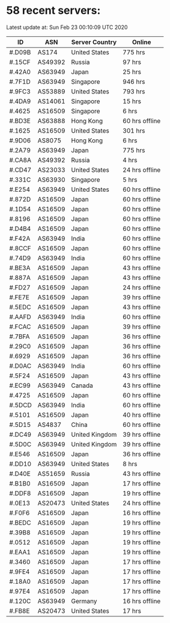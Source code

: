 # 58 recent servers:

Latest update at: Sun Feb 23 00:10:09 UTC 2020

| ID | ASN | Server Country | Online |
| -- | --- | -------------- | ------ |
| #.D09B | AS174 | United States | 775 hrs |
| #.15CF | AS49392 | Russia | 97 hrs |
| #.42A0 | AS63949 | Japan | 25 hrs |
| #.7F1D | AS63949 | Singapore | 946 hrs |
| #.9FC3 | AS53889 | United States | 793 hrs |
| #.4DA9 | AS14061 | Singapore | 15 hrs |
| #.4625 | AS16509 | Singapore | 6 hrs |
| #.BD3E | AS63888 | Hong Kong | 60 hrs offline |
| #.1625 | AS16509 | United States | 301 hrs |
| #.9D06 | AS8075 | Hong Kong | 6 hrs |
| #.2A79 | AS63949 | Japan | 775 hrs |
| #.CA8A | AS49392 | Russia | 4 hrs |
| #.CD47 | AS23033 | United States | 24 hrs offline |
| #.331C | AS63930 | Singapore | 5 hrs |
| #.E254 | AS63949 | United States | 60 hrs offline |
| #.872D | AS16509 | Japan | 60 hrs offline |
| #.1D54 | AS16509 | Japan | 60 hrs offline |
| #.8196 | AS16509 | Japan | 60 hrs offline |
| #.D4B4 | AS16509 | Japan | 60 hrs offline |
| #.F42A | AS63949 | India | 60 hrs offline |
| #.8CCF | AS16509 | Japan | 60 hrs offline |
| #.74D9 | AS63949 | India | 60 hrs offline |
| #.BE3A | AS16509 | Japan | 43 hrs offline |
| #.887A | AS16509 | Japan | 43 hrs offline |
| #.FD27 | AS16509 | Japan | 24 hrs offline |
| #.FE7E | AS16509 | Japan | 39 hrs offline |
| #.5EDC | AS16509 | Japan | 43 hrs offline |
| #.AAFD | AS63949 | India | 60 hrs offline |
| #.FCAC | AS16509 | Japan | 39 hrs offline |
| #.7BFA | AS16509 | Japan | 36 hrs offline |
| #.29C0 | AS16509 | Japan | 36 hrs offline |
| #.6929 | AS16509 | Japan | 36 hrs offline |
| #.D0AC | AS63949 | India | 60 hrs offline |
| #.5F24 | AS16509 | Japan | 43 hrs offline |
| #.EC99 | AS63949 | Canada | 43 hrs offline |
| #.4725 | AS16509 | Japan | 60 hrs offline |
| #.5DCD | AS63949 | India | 60 hrs offline |
| #.5101 | AS16509 | Japan | 40 hrs offline |
| #.5D15 | AS4837 | China | 60 hrs offline |
| #.DC49 | AS63949 | United Kingdom | 39 hrs offline |
| #.5D0C | AS63949 | United Kingdom | 39 hrs offline |
| #.E546 | AS16509 | Japan | 36 hrs offline |
| #.DD10 | AS63949 | United States | 8 hrs |
| #.D40E | AS51659 | Russia | 43 hrs offline |
| #.B1B0 | AS16509 | Japan | 17 hrs offline |
| #.DDF8 | AS16509 | Japan | 19 hrs offline |
| #.0E13 | AS20473 | United States | 24 hrs offline |
| #.F0F6 | AS16509 | Japan | 16 hrs offline |
| #.BEDC | AS16509 | Japan | 19 hrs offline |
| #.39B8 | AS16509 | Japan | 19 hrs offline |
| #.0512 | AS16509 | Japan | 19 hrs offline |
| #.EAA1 | AS16509 | Japan | 19 hrs offline |
| #.3460 | AS16509 | Japan | 17 hrs offline |
| #.9FE4 | AS16509 | Japan | 17 hrs offline |
| #.18A0 | AS16509 | Japan | 17 hrs offline |
| #.97E4 | AS16509 | Japan | 17 hrs offline |
| #.120C | AS63949 | Germany | 16 hrs offline |
| #.FB8E | AS20473 | United States | 17 hrs |

